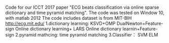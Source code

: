 Code for our ICCT 2017 paper "ECG beats classification via online sparse dictionary and time pyramid matching".
  The code was tested on Window 10, with matlab 2012 
  The code includes 
  dataset is from MIT-BIH http://ecg.mit.edu/
  1.dictionary learning:
                  KSVD+OMP
                  DualNewton+Feature-sign
                  Online dictionary learning+ LARS
                  Online dictionary learnin+Feature-sign
  2.pyramid mathcing:
                  time pyramid matching
  3.Classifier：
                  SVM
                  ELM
